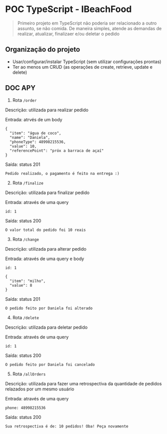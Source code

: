 # POC TypeScript - IBeachFood

> Primeiro projeto em TypeScript não poderia ser relacionado a outro assunto, se não comida. De maneira simples, atende as demandas de realizar, atualizar, finalizaer e/ou deletar o pedido 

## Organização do projeto

 - Usar/configurar/instalar TypeScript (sem utilizar configurações prontas)
 - Ter ao menos um CRUD (as operações de create, retrieve, update e delete)

## DOC APY

1. Rota ```/order```

Descrição: utilizada para realizar pedido

Entrada: atrvés de um body
``` 
{
  "item": "água de coco", 
  "name": "Daniela", 
  "phoneType": 48998215536, 
  "value": 10, 
  "referencePoint": "próx a barraca de açaí"
}
```
Saída: status 201
``` 
Pedido realizado, o pagamento é feito na entrega :)
```

2. Rota ```/finalize```

Descrição: utilizada para finalizar pedido

Entrada: através de uma query
``` 
id: 1
```
Saída: status 200
``` 
O valor total do pedido foi 10 reais
```

3. Rota ```/change```

Descrição: utilizada para alterar pedido

Entrada: através de uma query e body
``` 
id: 1

{
  "item": "milho", 
  "value": 8
}
```
Saída: status 201
``` 
O pedido feito por Daniela foi alterado
```

4. Rota ```/delete```

Descrição: utilizada para deletar pedido

Entrada: através de uma query 
``` 
id: 1
```
Saída: status 200
``` 
O pedido feito por Daniela foi cancelado
```

5. Rota ```/allOrders```

Descrição: utilizada para fazer uma retrospectiva da quantidade de pedidos relazados por um mesmo usuário

Entrada: através de uma query 
``` 
phone: 48998215536
```
Saída: status 200
``` 
Sua retrospectiva é de: 10 pedidos! Oba! Peça novamente
```



